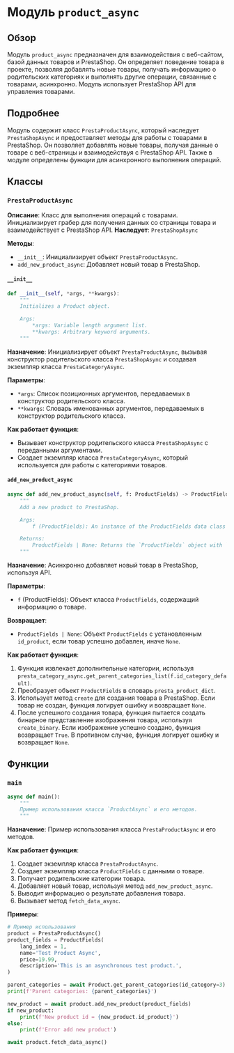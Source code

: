 # Модуль `product_async`

## Обзор

Модуль `product_async` предназначен для взаимодействия с веб-сайтом, базой данных товаров и PrestaShop. Он определяет поведение товара в проекте, позволяя добавлять новые товары, получать информацию о родительских категориях и выполнять другие операции, связанные с товарами, асинхронно. Модуль использует PrestaShop API для управления товарами.

## Подробнее

Модуль содержит класс `PrestaProductAsync`, который наследует `PrestaShopAsync` и предоставляет методы для работы с товарами в PrestaShop. Он позволяет добавлять новые товары, получая данные о товаре с веб-страницы и взаимодействуя с PrestaShop API. Также в модуле определены функции для асинхронного выполнения операций.

## Классы

### `PrestaProductAsync`

**Описание**: Класс для выполнения операций с товарами. Инициализирует грабер для получения данных со страницы товара и взаимодействует с PrestaShop API.
**Наследует**: `PrestaShopAsync`

**Методы**:
- `__init__`: Инициализирует объект `PrestaProductAsync`.
- `add_new_product_async`: Добавляет новый товар в PrestaShop.

#### `__init__`

```python
def __init__(self, *args, **kwargs):
    """
    Initializes a Product object.

    Args:
        *args: Variable length argument list.
        **kwargs: Arbitrary keyword arguments.
    """
```

**Назначение**: Инициализирует объект `PrestaProductAsync`, вызывая конструктор родительского класса `PrestaShopAsync` и создавая экземпляр класса `PrestaCategoryAsync`.

**Параметры**:
- `*args`: Список позиционных аргументов, передаваемых в конструктор родительского класса.
- `**kwargs`: Словарь именованных аргументов, передаваемых в конструктор родительского класса.

**Как работает функция**:
- Вызывает конструктор родительского класса `PrestaShopAsync` с переданными аргументами.
- Создает экземпляр класса `PrestaCategoryAsync`, который используется для работы с категориями товаров.

#### `add_new_product_async`

```python
async def add_new_product_async(self, f: ProductFields) -> ProductFields | None:
    """
    Add a new product to PrestaShop.

    Args:
        f (ProductFields): An instance of the ProductFields data class containing the product information.

    Returns:
        ProductFields | None: Returns the `ProductFields` object with `id_product` set, if the product was added successfully, `None` otherwise.
    """
```

**Назначение**: Асинхронно добавляет новый товар в PrestaShop, используя API.

**Параметры**:
- `f` (ProductFields): Объект класса `ProductFields`, содержащий информацию о товаре.

**Возвращает**:
- `ProductFields | None`: Объект `ProductFields` с установленным `id_product`, если товар успешно добавлен, иначе `None`.

**Как работает функция**:
1.  Функция извлекает дополнительные категории, используя `presta_category_async.get_parent_categories_list(f.id_category_default)`.
2.  Преобразует объект `ProductFields` в словарь `presta_product_dict`.
3.  Использует метод `create` для создания товара в PrestaShop. Если товар не создан, функция логирует ошибку и возвращает `None`.
4.  После успешного создания товара, функция пытается создать бинарное представление изображения товара, используя `create_binary`. Если изображение успешно создано, функция возвращает `True`. В противном случае, функция логирует ошибку и возвращает `None`.

## Функции

### `main`

```python
async def main():
    """
    Пример использования класса `ProductAsync` и его методов.
    """
```

**Назначение**: Пример использования класса `PrestaProductAsync` и его методов.

**Как работает функция**:
1.  Создает экземпляр класса `PrestaProductAsync`.
2.  Создает экземпляр класса `ProductFields` с данными о товаре.
3.  Получает родительские категории товара.
4.  Добавляет новый товар, используя метод `add_new_product_async`.
5.  Выводит информацию о результате добавления товара.
6.  Вызывает метод `fetch_data_async`.

**Примеры**:
```python
# Пример использования
product = PrestaProductAsync()
product_fields = ProductFields(
    lang_index = 1,
    name='Test Product Async',
    price=19.99,
    description='This is an asynchronous test product.',
)

parent_categories = await Product.get_parent_categories(id_category=3)
print(f'Parent categories: {parent_categories}')

new_product = await product.add_new_product(product_fields)
if new_product:
    print(f'New product id = {new_product.id_product}')
else:
    print(f'Error add new product')

await product.fetch_data_async()
